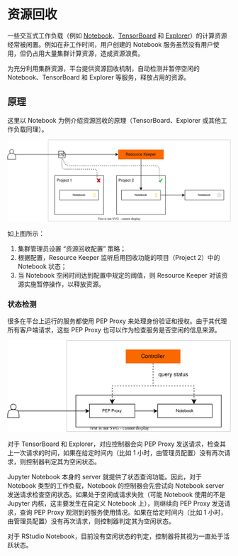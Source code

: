 # 资源回收

一些交互式工作负载（例如 [Notebook](../building/notebook.md)、[TensorBoard](../building/tensorboard.md) 和 [Explorer](../storage/explorer.md)）的计算资源经常被闲置。例如在非工作时间，用户创建的 Notebook 服务虽然没有用户使用，但仍占用大量集群计算资源，造成资源浪费。

为充分利用集群资源，平台提供资源回收机制，自动检测并暂停空闲的 Notebook、TensorBoard 和 Explorer 等服务，释放占用的资源。

## 原理

这里以 Notebook 为例介绍资源回收的原理（TensorBoard、Explorer 或其他工作负载同理）。

![structure](../../assets/modules/computing-resources/reclaim.structure.drawio.svg)

如上图所示：

1. 集群管理员设置 “资源回收配置” 策略；
1. 根据配置，Resource Keeper 监听启用回收功能的项目（Project 2）中的 Notebook 状态；
1. 当 Notebook 空闲时间达到配置中规定的阈值，则 Resource Keeper 对该资源实施暂停操作，以释放资源。

### 状态检测

很多在平台上运行的服务都使用 PEP Proxy 来处理身份验证和授权。由于其代理所有客户端请求，这些 PEP Proxy 也可以作为检查服务是否空闲的信息来源。

![pepproxy](../../assets/modules/computing-resources/pepproxy.drawio.svg)

对于 TensorBoard 和 Explorer，对应控制器会向 PEP Proxy 发送请求，检查其上一次请求的时间，如果在给定时间内（比如 1 小时，由管理员配置）没有再次请求，则控制器判定其为空闲状态。

Jupyter Notebook 本身的 server 就提供了状态查询功能。因此，对于 Notebook 类型的工作负载，Notebook 的控制器会先尝试向 Notebook server 发送请求检查空闲状态。如果处于空闲或请求失败（可能 Notebook 使用的不是 Jupyter 内核，这主要发生在自定义 Notebook 上），则继续向 PEP Proxy 发送请求，查询 PEP Proxy 观测到的服务使用情况。如果在给定时间内（比如 1 小时，由管理员配置）没有再次请求，则控制器判定其为空闲状态。

对于 RStudio Notebook，目前没有空闲状态的判定，控制器将其视为一直处于活跃状态。
